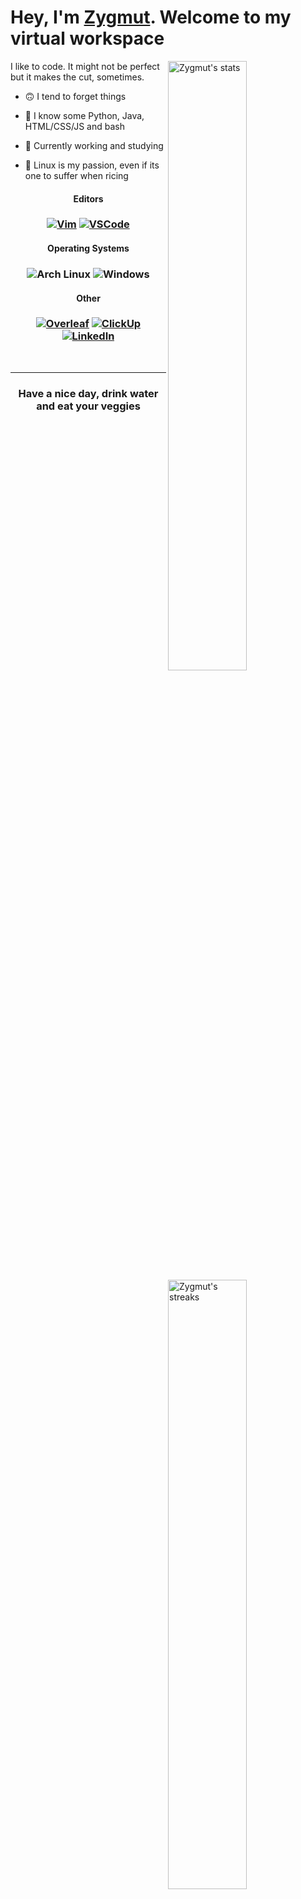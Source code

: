 
# Hey, I'm [Zygmut](https://github.com/Zygmut/). Welcome to my virtual workspace

<img align="right" width="50%" alt="Zygmut's stats" src="https://github-readme-stats.vercel.app/api?username=Zygmut&show_icons=true&title_color=E6DFB8&text_color=cddbf9&icon_color=caf6bb&bg_color=20202A">
<img align="right" width="50%" alt="Zygmut's streaks" src="https://github-readme-streak-stats.herokuapp.com/?user=Zygmut&currStreakLabel=E6DFB8&sideLabels=cddbf9&currStreakNum=caf6bb&sideNums=E6DFB8&dates=E6DFB8&ring=cddbf9&fire=cddbf9&stroke=caf6bb&background=20202A">
<img align="right" width="50%" alt="Zygmut's code" src="https://github-readme-stats.vercel.app/api/top-langs/?username=Zygmut&layout=compact&title_color=E6DFB8&text_color=cddbf9&icon_color=caf6bb&bg_color=20202A"  />


I like to code. It might not be perfect but it makes the cut, sometimes.


- 🙃 I tend to forget things

- 🧠 I know some Python, Java, HTML/CSS/JS and bash 

- 🌱 Currently working and studying

- 👾 Linux is my passion, even if its one to suffer when ricing

<section align="left">
<h4 align="center">Editors</h4>
<h3 align="center">
	<a href ="https://www.vim.org/"><img alt="Vim" src="https://img.shields.io/badge/vim%20-%2357A143.svg?style=for-the-badge&logo=vim&logoColor=FFFFFF"></a>
	<a href ="https://code.visualstudio.com/"><img alt="VSCode" src="https://img.shields.io/badge/vscode%20-%23007ACC.svg?style=for-the-badge&logo=visual-studio-code&logoColor=FFFFFF"></a>
	
</h3>

<h4 align="center">Operating Systems</h4>
<h3 align="center">
	<img alt="Arch Linux" src="https://img.shields.io/badge/arch_linux%20-%231793D1.svg?style=for-the-badge&logo=arch-linux&logoColor=FFFFFF">
	<img alt="Windows" src="https://img.shields.io/badge/windows%20-%230078D6.svg?style=for-the-badge&logo=windows&logoColor=FFFFFF">
</h3>

<h4 align="center">Other</h4>
<h3 align="center">
	<a href ="https://www.overleaf.com"><img alt="Overleaf" src="https://img.shields.io/badge/overleaf%20-%2357A143.svg?style=for-the-badge&logo=overleaf&logoColor=FFFFFF"></a>
	<a href ="https://app.clickup.com/"><img alt="ClickUp" src="https://img.shields.io/badge/ClickUp%20-%238b62c8.svg?style=for-the-badge&logo=clickup&logoColor=FFFFFF"></a>
	<a href="https://www.linkedin.com/in/rub%C3%A9n-palmer-p%C3%A9rez-2963b4220/">
   <img alt="LinkedIn" src="https://img.shields.io/badge/LinkedIn-0077B5.svg?&style=for-the-badge&logo=linkedin&logoColor=white" />
</a>
</h3>
</section>

<br />
<footer>
	<hr />
	<h3 align="center">Have a nice day, drink water and eat your veggies</h3>
</footer>

